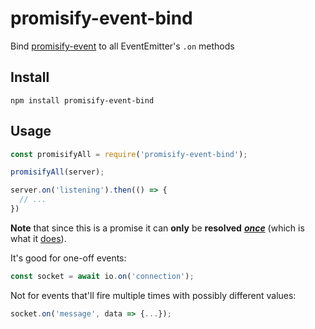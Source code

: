 # promisify-event-bind

Bind [promisify-event] to all EventEmitter's `.on` methods

[promisify-event]: https://github.com/inikulin/promisify-event

## Install
```
npm install promisify-event-bind
```

## Usage
```js
const promisifyAll = require('promisify-event-bind');

promisifyAll(server);

server.on('listening').then(() => {
  // ...
})
```

**Note** that since this is a promise it can **only** be **resolved** [***once***][once] (which is what it [does][under-the-hood]).

It's good for one-off events:
```js
const socket = await io.on('connection');
```
Not for events that'll fire multiple times with possibly different values:
```js
socket.on('message', data => {...});
```


[once]: https://nodejs.org/api/events.html#events_emitter_once_eventname_listener
[under-the-hood]: https://github.com/inikulin/promisify-event/blob/master/index.js#L22

